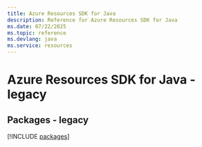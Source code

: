```yaml
---
title: Azure Resources SDK for Java
description: Reference for Azure Resources SDK for Java
ms.date: 07/22/2025
ms.topic: reference
ms.devlang: java
ms.service: resources
---
```

# Azure Resources SDK for Java - legacy
## Packages - legacy
[!INCLUDE [packages](resources-index.md)]